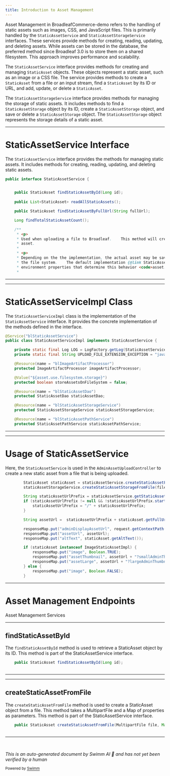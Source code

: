 ```yaml
---
title: Introduction to Asset Management
---
```

Asset Management in BroadleafCommerce-demo refers to the handling of static assets such as images, CSS, and JavaScript files. This is primarily handled by the `StaticAssetService` and `StaticAssetStorageService` interfaces. These services provide methods for creating, reading, updating, and deleting assets. While assets can be stored in the database, the preferred method since Broadleaf 3.0 is to store them on a shared filesystem. This approach improves performance and scalability.

The `StaticAssetService` interface provides methods for creating and managing `StaticAsset` objects. These objects represent a static asset, such as an image or a CSS file. The service provides methods to create a `StaticAsset` from a file or an input stream, find a `StaticAsset` by its ID or URL, and add, update, or delete a `StaticAsset`.

The `StaticAssetStorageService` interface provides methods for managing the storage of static assets. It includes methods to find a `StaticAssetStorage` object by its ID, create a `StaticAssetStorage` object, and save or delete a `StaticAssetStorage` object. The `StaticAssetStorage` object represents the storage details of a static asset.

<SwmSnippet path="/admin/broadleaf-contentmanagement-module/src/main/java/org/broadleafcommerce/cms/file/service/StaticAssetService.java" line="32">

---

# StaticAssetService Interface

The `StaticAssetService` interface provides the methods for managing static assets. It includes methods for creating, reading, updating, and deleting static assets.

```java
public interface StaticAssetService {


    public StaticAsset findStaticAssetById(Long id);
    
    public List<StaticAsset> readAllStaticAssets();

    public StaticAsset findStaticAssetByFullUrl(String fullUrl);

    Long findTotalStaticAssetCount();

    /**
     * <p>
     * Used when uploading a file to Broadleaf.    This method will create the corresponding 
     * asset.   
     * 
     * <p>
     * Depending on the the implementation, the actual asset may be saved to the DB or to 
     * the file system.    The default implementation {@link StaticAssetServiceImpl} has a 
     * environment properties that determine this behavior <code>asset.use.filesystem.storage</code>
     * 
```

---

</SwmSnippet>

<SwmSnippet path="/admin/broadleaf-contentmanagement-module/src/main/java/org/broadleafcommerce/cms/file/service/StaticAssetServiceImpl.java" line="64">

---

# StaticAssetServiceImpl Class

The `StaticAssetServiceImpl` class is the implementation of the `StaticAssetService` interface. It provides the concrete implementation of the methods defined in the interface.

```java
@Service("blStaticAssetService")
public class StaticAssetServiceImpl implements StaticAssetService {

    private static final Log LOG = LogFactory.getLog(StaticAssetServiceImpl.class);
    private static final String UPLOAD_FILE_EXTENSION_EXCEPTION = "java.io.IOException: Invalid extension type of file.";

    @Resource(name = "blImageArtifactProcessor")
    protected ImageArtifactProcessor imageArtifactProcessor;

    @Value("${asset.use.filesystem.storage}")
    protected boolean storeAssetsOnFileSystem = false;

    @Resource(name = "blStaticAssetDao")
    protected StaticAssetDao staticAssetDao;

    @Resource(name = "blStaticAssetStorageService")
    protected StaticAssetStorageService staticAssetStorageService;

    @Resource(name = "blStaticAssetPathService")
    protected StaticAssetPathService staticAssetPathService;

```

---

</SwmSnippet>

<SwmSnippet path="/admin/broadleaf-contentmanagement-module/src/main/java/org/broadleafcommerce/cms/admin/web/controller/AdminAssetUploadController.java" line="116">

---

# Usage of StaticAssetService

Here, the `StaticAssetService` is used in the `AdminAssetUploadController` to create a new static asset from a file that is being uploaded.

```java
        StaticAsset staticAsset = staticAssetService.createStaticAssetFromFile(file, properties);
        staticAssetStorageService.createStaticAssetStorageFromFile(file, staticAsset);

        String staticAssetUrlPrefix = staticAssetService.getStaticAssetUrlPrefix();
        if (staticAssetUrlPrefix != null && !staticAssetUrlPrefix.startsWith("/")) {
            staticAssetUrlPrefix = "/" + staticAssetUrlPrefix;
        }

        String assetUrl =  staticAssetUrlPrefix + staticAsset.getFullUrl();

        responseMap.put("adminDisplayAssetUrl", request.getContextPath() + assetUrl);
        responseMap.put("assetUrl", assetUrl);
        responseMap.put("altText", staticAsset.getAltText());

        if (staticAsset instanceof ImageStaticAssetImpl) {
            responseMap.put("image", Boolean.TRUE);
            responseMap.put("assetThumbnail", assetUrl + "?smallAdminThumbnail");
            responseMap.put("assetLarge", assetUrl + "?largeAdminThumbnail");
        } else {
            responseMap.put("image", Boolean.FALSE);
        }
```

---

</SwmSnippet>

# Asset Management Endpoints

Asset Management Services

<SwmSnippet path="/admin/broadleaf-contentmanagement-module/src/main/java/org/broadleafcommerce/cms/file/service/StaticAssetService.java" line="35">

---

## findStaticAssetById

The `findStaticAssetById` method is used to retrieve a StaticAsset object by its ID. This method is part of the StaticAssetService interface.

```java
    public StaticAsset findStaticAssetById(Long id);
    
```

---

</SwmSnippet>

<SwmSnippet path="/admin/broadleaf-contentmanagement-module/src/main/java/org/broadleafcommerce/cms/file/service/StaticAssetService.java" line="69">

---

## createStaticAssetFromFile

The `createStaticAssetFromFile` method is used to create a StaticAsset object from a file. This method takes a MultipartFile and a Map of properties as parameters. This method is part of the StaticAssetService interface.

```java
    public StaticAsset createStaticAssetFromFile(MultipartFile file, Map<String, String> properties);
    
```

---

</SwmSnippet>

&nbsp;

*This is an auto-generated document by Swimm AI 🌊 and has not yet been verified by a human*

<SwmMeta version="3.0.0" repo-id="Z2l0aHViJTNBJTNBQnJvYWRsZWFmQ29tbWVyY2UtZGVtbyUzQSUzQWdpbGFkbmF2b3Q=" repo-name="BroadleafCommerce-demo" doc-type="overview"><sup>Powered by [Swimm](/)</sup></SwmMeta>
